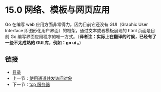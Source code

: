 # 15.0 网络、模板与网页应用

Go 在编写 web 应用方面非常得力。因为目前它还没有 GUI（Graphic User Interface 即图形化用户界面）的框架，通过文本或者模板展现的 html 页面是目前 Go 编写界面应用程序的唯一方式。（**译者注：实际上在翻译的时候，已经有了一些不太成熟的 GUI 库，例如：go ui 。**）

## 链接

- [目录](getting-started.md)
- 上一节：[使用通道并发访问对象](14.17.md)
- 下一节：[tcp 服务器](15.1.md)
